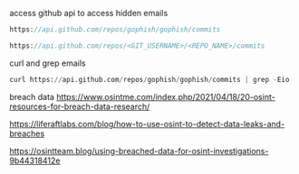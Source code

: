 access github api to access hidden emails
```php
https://api.github.com/repos/gophish/gophish/commits
```

```php
https://api.github.com/repos/<GIT_USERNAME>/<REPO_NAME>/commits
```

curl and grep emails
```python
curl https://api.github.com/repos/gophish/gophish/commits | grep -Eio '([[:alnum:]_.]+@[[:alnum:]_]+?\.[[:alpha:].]{2,6})'
```

breach data
https://www.osintme.com/index.php/2021/04/18/20-osint-resources-for-breach-data-research/

https://liferaftlabs.com/blog/how-to-use-osint-to-detect-data-leaks-and-breaches

https://osintteam.blog/using-breached-data-for-osint-investigations-9b44318412e